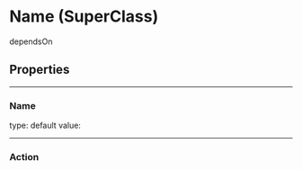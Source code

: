 # Name (SuperClass)

dependsOn 

## Properties

---

### Name
type: 
default value:

---

### Action